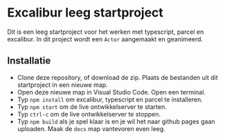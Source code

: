 # Excalibur leeg startproject

Dit is een leeg startproject voor het werken met typescript, parcel en excalibur. In dit project wordt een `Actor` aangemaakt en geanimeerd.

## Installatie

- Clone deze repository, of download de zip. Plaats de bestanden uit dit startproject in een nieuwe map.
- Open deze nieuwe map in Visual Studio Code. Open een terminal.
- Typ `npm install` om excalibur, typescript en parcel te installeren.
- Typ `npm start` om de live ontwikkelserver te starten.
- Typ `ctrl-c` om de live ontwikkelserver te stoppen.
- Typ `npm build` als je spel klaar is en je wil het naar github pages gaan uploaden. Maak de `docs` map vantevoren even leeg.

